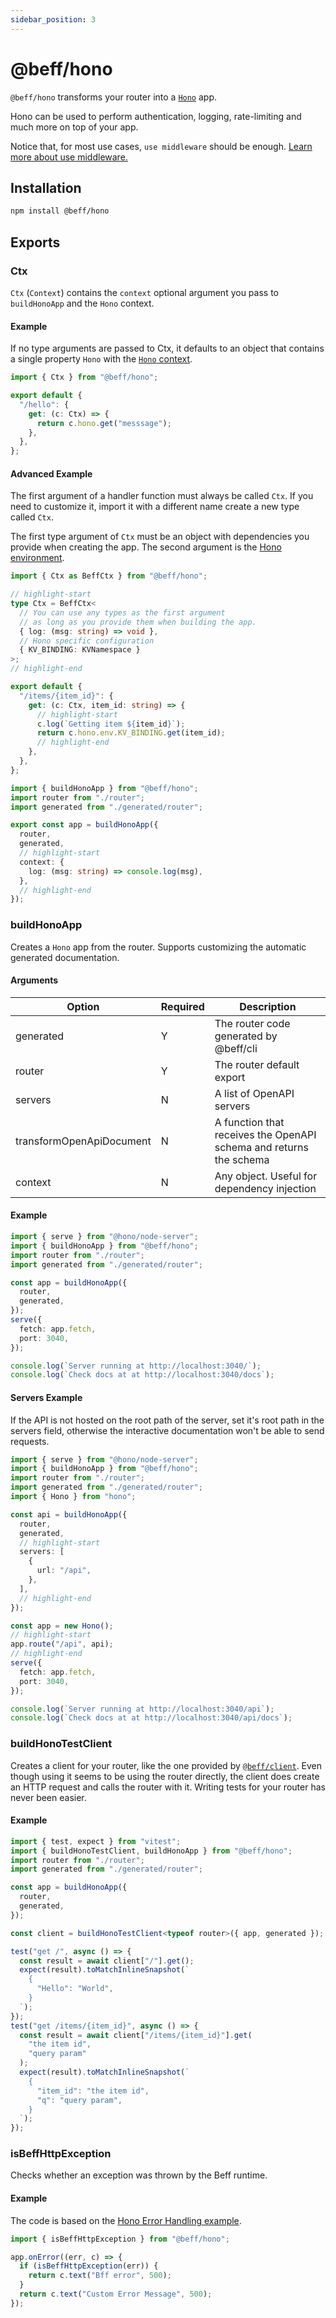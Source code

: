 ```yaml
---
sidebar_position: 3
---
```


# @beff/hono

`@beff/hono` transforms your router into a [`Hono`](https://hono.dev/) app.

Hono can be used to perform authentication, logging, rate-limiting and much more on top of your app.

Notice that, for most use cases, `use middleware` should be enough. [Learn more about use middleware.](/docs/cli#middleware-use)

## Installation

```bash
npm install @beff/hono
```

## Exports

### Ctx

`Ctx` (`Context`) contains the `context` optional argument you pass to `buildHonoApp` and the `Hono` context.

#### Example

If no type arguments are passed to Ctx, it defaults to an object that contains a single property `Hono` with the [`Hono` context](https://hono.dev/api/context).

```ts title="/router.ts"
import { Ctx } from "@beff/hono";

export default {
  "/hello": {
    get: (c: Ctx) => {
      return c.hono.get("messsage");
    },
  },
};
```

#### Advanced Example

The first argument of a handler function must always be called `Ctx`. If you need to customize it, import it with a different name create a new type called `Ctx`.

The first type argument of `Ctx` must be an object with dependencies you provide when creating the app. The second argument is the [Hono environment](https://hono.dev/api/hono#generics).

```ts title="/router.ts"
import { Ctx as BeffCtx } from "@beff/hono";

// highlight-start
type Ctx = BeffCtx<
  // You can use any types as the first argument
  // as long as you provide them when building the app.
  { log: (msg: string) => void },
  // Hono specific configuration
  { KV_BINDING: KVNamespace }
>;
// highlight-end

export default {
  "/items/{item_id}": {
    get: (c: Ctx, item_id: string) => {
      // highlight-start
      c.log(`Getting item ${item_id}`);
      return c.hono.env.KV_BINDING.get(item_id);
      // highlight-end
    },
  },
};
```

```ts title="/index.ts"
import { buildHonoApp } from "@beff/hono";
import router from "./router";
import generated from "./generated/router";

export const app = buildHonoApp({
  router,
  generated,
  // highlight-start
  context: {
    log: (msg: string) => console.log(msg),
  },
  // highlight-end
});
```

### buildHonoApp

Creates a `Hono` app from the router. Supports customizing the automatic generated documentation.

#### Arguments

| Option                   | Required | Description                                                        |
| ------------------------ | -------- | ------------------------------------------------------------------ |
| generated                | Y        | The router code generated by @beff/cli                             |
| router                   | Y        | The router default export                                          |
| servers                  | N        | A list of OpenAPI servers                                          |
| transformOpenApiDocument | N        | A function that receives the OpenAPI schema and returns the schema |
| context                  | N        | Any object. Useful for dependency injection                        |

#### Example

```ts title="/index.ts"
import { serve } from "@hono/node-server";
import { buildHonoApp } from "@beff/hono";
import router from "./router";
import generated from "./generated/router";

const app = buildHonoApp({
  router,
  generated,
});
serve({
  fetch: app.fetch,
  port: 3040,
});

console.log(`Server running at http://localhost:3040/`);
console.log(`Check docs at at http://localhost:3040/docs`);
```

#### Servers Example

If the API is not hosted on the root path of the server, set it's root path in the servers field, otherwise the interactive documentation won't be able to send requests.

```ts title="/index.ts"
import { serve } from "@hono/node-server";
import { buildHonoApp } from "@beff/hono";
import router from "./router";
import generated from "./generated/router";
import { Hono } from "hono";

const api = buildHonoApp({
  router,
  generated,
  // highlight-start
  servers: [
    {
      url: "/api",
    },
  ],
  // highlight-end
});

const app = new Hono();
// highlight-start
app.route("/api", api);
// highlight-end
serve({
  fetch: app.fetch,
  port: 3040,
});

console.log(`Server running at http://localhost:3040/api`);
console.log(`Check docs at at http://localhost:3040/api/docs`);
```

### buildHonoTestClient

Creates a client for your router, like the one provided by [`@beff/client`](/docs/client). Even though using it seems to be using the router directly, the client does create an HTTP request and calls the router with it. Writing tests for your router has never been easier.

#### Example

```ts title="/router.test.ts"
import { test, expect } from "vitest";
import { buildHonoTestClient, buildHonoApp } from "@beff/hono";
import router from "./router";
import generated from "./generated/router";

const app = buildHonoApp({
  router,
  generated,
});

const client = buildHonoTestClient<typeof router>({ app, generated });

test("get /", async () => {
  const result = await client["/"].get();
  expect(result).toMatchInlineSnapshot(`
    {
      "Hello": "World",
    }
  `);
});
test("get /items/{item_id}", async () => {
  const result = await client["/items/{item_id}"].get(
    "the item id",
    "query param"
  );
  expect(result).toMatchInlineSnapshot(`
    {
      "item_id": "the item id",
      "q": "query param",
    }
  `);
});
```

### isBeffHttpException

Checks whether an exception was thrown by the Beff runtime.

#### Example

The code is based on the [Hono Error Handling example](https://hono.dev/api/hono#error-handling).

```ts
import { isBeffHttpException } from "@beff/hono";

app.onError((err, c) => {
  if (isBeffHttpException(err)) {
    return c.text("Bff error", 500);
  }
  return c.text("Custom Error Message", 500);
});
```
